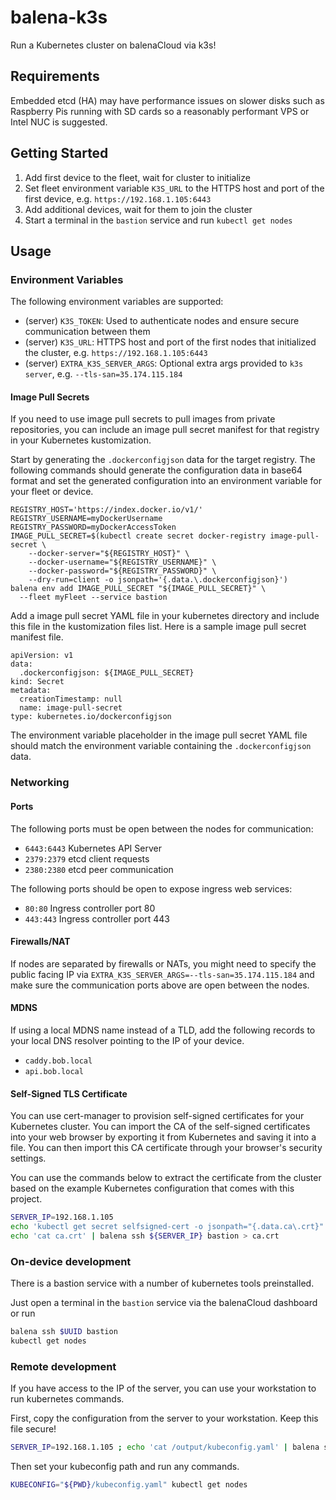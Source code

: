 # balena-k3s

Run a Kubernetes cluster on balenaCloud via k3s!

## Requirements

Embedded etcd (HA) may have performance issues on slower disks such as Raspberry Pis running with SD cards
so a reasonably performant VPS or Intel NUC is suggested.

## Getting Started

1. Add first device to the fleet, wait for cluster to initialize
2. Set fleet environment variable `K3S_URL` to the HTTPS host and port of the first device, e.g. `https://192.168.1.105:6443`
3. Add additional devices, wait for them to join the cluster
4. Start a terminal in the `bastion` service and run `kubectl get nodes`

## Usage

### Environment Variables

The following environment variables are supported:

- (server) `K3S_TOKEN`: Used to authenticate nodes and ensure secure communication between them
- (server) `K3S_URL`: HTTPS host and port of the first nodes that initialized the cluster, e.g. `https://192.168.1.105:6443`
- (server) `EXTRA_K3S_SERVER_ARGS`: Optional extra args provided to `k3s server`, e.g. `--tls-san=35.174.115.184`

#### Image Pull Secrets
If you need to use image pull secrets to pull images from private repositories,
you can include an image pull secret manifest for that registry in your Kubernetes
kustomization.

Start by generating the `.dockerconfigjson` data for the target registry.
The following commands should generate the configuration data in base64 format
and set the generated configuration into an environment variable for your fleet or device.
```
REGISTRY_HOST='https://index.docker.io/v1/'
REGISTRY_USERNAME=myDockerUsername
REGISTRY_PASSWORD=myDockerAccessToken
IMAGE_PULL_SECRET=$(kubectl create secret docker-registry image-pull-secret \
    --docker-server="${REGISTRY_HOST}" \
    --docker-username="${REGISTRY_USERNAME}" \
    --docker-password="${REGISTRY_PASSWORD}" \
    --dry-run=client -o jsonpath='{.data.\.dockerconfigjson}')
balena env add IMAGE_PULL_SECRET "${IMAGE_PULL_SECRET}" \
  --fleet myFleet --service bastion
```

Add a image pull secret YAML file in your kubernetes directory and include
this file in the kustomization files list. Here is a sample image pull secret
manifest file.
```
apiVersion: v1
data:
  .dockerconfigjson: ${IMAGE_PULL_SECRET}
kind: Secret
metadata:
  creationTimestamp: null
  name: image-pull-secret
type: kubernetes.io/dockerconfigjson
```

The environment variable placeholder in the image pull secret YAML file
should match the environment variable containing the `.dockerconfigjson`
data.

### Networking

#### Ports

The following ports must be open between the nodes for communication:

- `6443:6443` Kubernetes API Server
- `2379:2379` etcd client requests
- `2380:2380` etcd peer communication

The following ports should be open to expose ingress web services:

- `80:80` Ingress controller port 80
- `443:443` Ingress controller port 443

#### Firewalls/NAT

If nodes are separated by firewalls or NATs, you might need to specify the public facing IP via `EXTRA_K3S_SERVER_ARGS=--tls-san=35.174.115.184`
and make sure the communication ports above are open between the nodes.

#### MDNS

If using a local MDNS name instead of a TLD, add the following records to your local DNS resolver pointing to the IP of your device.

- `caddy.bob.local`
- `api.bob.local`

#### Self-Signed TLS Certificate

You can use cert-manager to provision self-signed certificates for your Kubernetes cluster. You can import the CA of the self-signed certificates into your web browser by exporting it from Kubernetes and saving it into a file. You can then import this CA certificate through your browser's security settings.

You can use the commands below to extract the certificate from the cluster based on the example Kubernetes configuration that comes with this project.

```bash
SERVER_IP=192.168.1.105
echo 'kubectl get secret selfsigned-cert -o jsonpath="{.data.ca\.crt}" | base64 --decode > ca.crt' | balena ssh ${SERVER_IP} bastion
echo 'cat ca.crt' | balena ssh ${SERVER_IP} bastion > ca.crt
```

### On-device development

There is a bastion service with a number of kubernetes tools preinstalled.

Just open a terminal in the `bastion` service via the balenaCloud dashboard or run

```bash
balena ssh $UUID bastion
kubectl get nodes
```

### Remote development

If you have access to the IP of the server, you can use your workstation to run kubernetes commands.

First, copy the configuration from the server to your workstation. Keep this file secure!

```bash
SERVER_IP=192.168.1.105 ; echo 'cat /output/kubeconfig.yaml' | balena ssh "${SERVER_IP}" server | sed "s/127.0.0.1/${SERVER_IP}/" > kubeconfig.yaml
```

Then set your kubeconfig path and run any commands.

```bash
KUBECONFIG="${PWD}/kubeconfig.yaml" kubectl get nodes
```

